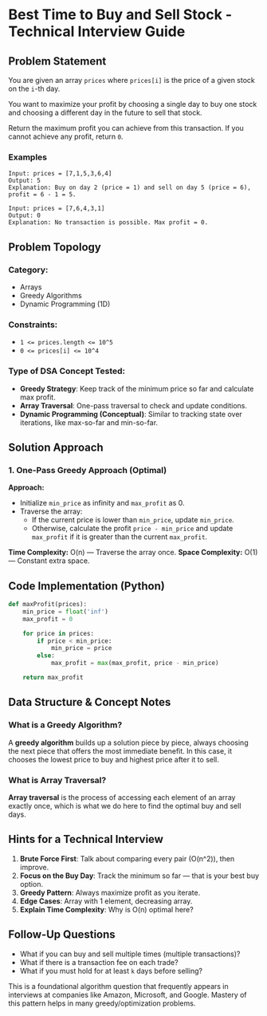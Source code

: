 # Best Time to Buy and Sell Stock - Technical Interview Guide

## Problem Statement
You are given an array `prices` where `prices[i]` is the price of a given stock on the `i`-th day.

You want to maximize your profit by choosing a single day to buy one stock and choosing a different day in the future to sell that stock.

Return the maximum profit you can achieve from this transaction. If you cannot achieve any profit, return `0`.

### Examples
```plaintext
Input: prices = [7,1,5,3,6,4]
Output: 5
Explanation: Buy on day 2 (price = 1) and sell on day 5 (price = 6), profit = 6 - 1 = 5.

Input: prices = [7,6,4,3,1]
Output: 0
Explanation: No transaction is possible. Max profit = 0.
```

## Problem Topology
### Category:
- Arrays
- Greedy Algorithms
- Dynamic Programming (1D)

### Constraints:
- `1 <= prices.length <= 10^5`
- `0 <= prices[i] <= 10^4`

### Type of DSA Concept Tested:
- **Greedy Strategy**: Keep track of the minimum price so far and calculate max profit.
- **Array Traversal**: One-pass traversal to check and update conditions.
- **Dynamic Programming (Conceptual)**: Similar to tracking state over iterations, like max-so-far and min-so-far.

## Solution Approach
### 1. One-Pass Greedy Approach (Optimal)
**Approach:**
- Initialize `min_price` as infinity and `max_profit` as 0.
- Traverse the array:
  - If the current price is lower than `min_price`, update `min_price`.
  - Otherwise, calculate the profit `price - min_price` and update `max_profit` if it is greater than the current `max_profit`.

**Time Complexity:** O(n) — Traverse the array once.
**Space Complexity:** O(1) — Constant extra space.

## Code Implementation (Python)
```python
def maxProfit(prices):
    min_price = float('inf')
    max_profit = 0

    for price in prices:
        if price < min_price:
            min_price = price
        else:
            max_profit = max(max_profit, price - min_price)

    return max_profit
```

## Data Structure & Concept Notes
### What is a Greedy Algorithm?
A **greedy algorithm** builds up a solution piece by piece, always choosing the next piece that offers the most immediate benefit. In this case, it chooses the lowest price to buy and highest price after it to sell.

### What is Array Traversal?
**Array traversal** is the process of accessing each element of an array exactly once, which is what we do here to find the optimal buy and sell days.

## Hints for a Technical Interview
1. **Brute Force First**: Talk about comparing every pair (O(n^2)), then improve.
2. **Focus on the Buy Day**: Track the minimum so far — that is your best buy option.
3. **Greedy Pattern**: Always maximize profit as you iterate.
4. **Edge Cases**: Array with 1 element, decreasing array.
5. **Explain Time Complexity**: Why is O(n) optimal here?

## Follow-Up Questions
- What if you can buy and sell multiple times (multiple transactions)?
- What if there is a transaction fee on each trade?
- What if you must hold for at least `k` days before selling?

This is a foundational algorithm question that frequently appears in interviews at companies like Amazon, Microsoft, and Google. Mastery of this pattern helps in many greedy/optimization problems.
